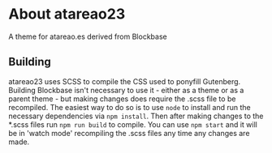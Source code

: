 # About atareao23

A theme for atareao.es derived from Blockbase


## Building

atareao23 uses SCSS to compile the CSS used to ponyfill Gutenberg.  Building Blockbase isn't necessary to use it - either as a theme or as a parent theme - but making changes does require the .scss file to be recompiled.
The easiest way to do so is to use `node` to install and run the necessary dependencies via `npm install`. 
Then after making changes to the *.scss files run `npm run build` to compile.
You can use `npm start` and it will be in 'watch mode' recompiling the .scss files any time any changes are made.
